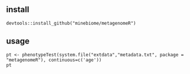 ## install
```
devtools::install_github("minebiome/metagenomeR")
```

## usage
```
pt <- phenotypeTest(system.file("extdata","metadata.txt", package = "metagenomeR"), continuous=c('age'))
pt
```
